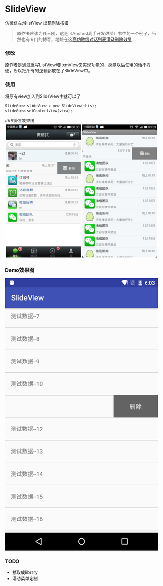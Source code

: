 # SlideView
仿微信左滑listView 出现删除按钮

> 原作者应该为任玉刚，这是《Android高手开发进阶》书中的一个例子，当然也有专门的博客，地址在这[高仿微信对话列表滑动删除效果](http://blog.csdn.net/singwhatiwanna/article/details/17515543)

### 修改
原作者是通过重写ListView和ItemView来实现功能的，感觉以后使用的话不方便，所以把所有的逻辑都放在了SlideView中。

### 使用
将原有view加入到SlideView中就可以了
```
SlideView slideView = new SlideView(this);
slideView.setContentView(view);
```

###微信效果图
![](image/display-1.jpg)
### Demo效果图
![](image/display-2.jpg)

### TODO
- 抽取成library
- 滑动菜单定制
